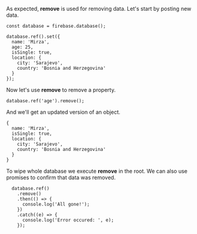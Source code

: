 
As expected, **remove** is used for removing data.
Let's start by posting new data.

``` const database = firebase.database(); ```

```
database.ref().set({
  name: 'Mirza',
  age: 25,
  isSingle: true,
  location: {
    city: 'Sarajevo',
    country: 'Bosnia and Herzegovina'
  }
});
```

Now let's use **remove** to remove a property. 

``` database.ref('age').remove(); ```

And we'll get an updated version of an object.

```
{
  name: 'Mirza',
  isSingle: true,
  location: {
    city: 'Sarajevo',
    country: 'Bosnia and Herzegovina'
  }
}
```

To wipe whole database we execute **remove** in the root. 
We can also use promises to confirm that data was removed.

``` 
  database.ref()
    .remove()
    .then(() => {
      console.log('All gone!');
    })
    .catch((e) => {
      console.log('Error occured: ', e);  
    });
```
